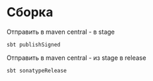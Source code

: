 Сборка
================

Отправить в maven central - в stage

    sbt publishSigned

Отправить в maven central - из stage в release

    sbt sonatypeRelease

